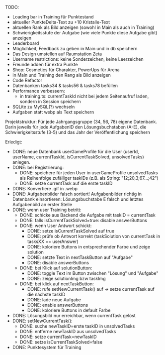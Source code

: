 TODO:
- Loading bar in Training für Punktestand
- aktueller PunkteDelta-Text zu +10 Kristalle-Text
- aktuellen Rank als Bild anzeigen (sowohl in Main als auch in Training)
- Schwierigkeitsstufe der Aufgabe (wie viele Punkte diese Aufgabe gibt) anzeigen
- Leaderboard
- Möglichkeit, Feedback zu geben in Main und in db speichern
- Das Design umstellen auf Raumstation Zeta
- Username restrictions: keine Sonderzeichen, keine Leerzeichen
- Freunde adden für extra Punkte
- Shop: Cosmetics für Charakter, PowerUps für Arena
- in Main und Training den Rang als Bild anzeigen
- Code Refactor
- Datenbanken tasks34 & tasks56 & tasks78 befüllen
- Performance verbessern:
    - in training.ts: currentTaskId nicht bei jedem Seitenaufruf laden, sondern in Session speichern
- SQLite zu MySQL(?) wechseln
- Aufgaben statt webp als Text speichern

Projektstruktur:
Für jede Jahrgangsgruppe (34, 56, 78) eigene Datenbank.
Darin jeweils für jede AufgabenID den Lösungsbuchstaben (A-E), die Schwierigkeitsstufe (3-5) und das Jahr der Veröffentlichung speichern


Erledigt:
- DONE: neue Datenbank userGameProfile für die User (userId, userName, currentTaskId, isCurrentTaskSolved, unsolvedTasks) anlegen.
- DONE: bei Registrierung:
    - DONE: speichere für jeden User in userGameProfile unsolvedTasks als Reihenfolge zufälliger taskIDs (z.B. als String: "12;20,3;67...;42")
    - DONE: setze currentTask auf die erste taskID
- DONE: Konvertiere .gif in .webp
- DONE: Aufgabenbilder falsch sortiert! Aufgabenbilder richtig in Datenbank einsortieren: Lösungsbuchstabe E falsch und letztes Aufgabenbild an erster Stelle
- DONE: wenn user Training betritt:
    - DONE: schicke aus Backend die Aufgabe mit taskID = currentTask
    - DONE: falls isCurrentTaskSolved=true: disable answerButtons
    - DONE: wenn User Antwort schickt:
        - DONE: setze isCurrentTaskSolved auf true
        - DONE: prüfe ob Antwort korrekt (taskSolution von currentTask in tasksXX == userAnswer)
        - DONE: koloriere Buttons in entsprechender Farbe und zeige solution
        - DONE: setzte Text in nextTaskButton auf "Aufgabe"
        - DONE: disable answerButtons
    - DONE: bei Klick auf solutionButton:
        - DONE: toggle Text im Button zwischen "Lösung" und "Aufgabe"
        - DONE: zeige solutionImg bzw taskImg
    - DONE: bei klick auf nextTaskButton:
        - DONE: rufe setNewCurrentTask() auf → setze currentTask auf die nächste taskID
        - DONE: lade neue Aufgabe
        - DONE: enable answerButtons
        - DONE: koloriere Buttons in default Farbe
- DONE: Lösungsbild nur erreichbar, wenn currentTask gelöst
- DONE: setNewCurrentTask():
  - DONE: suche newTaskID=erste taskID in unsolvedTasks
  - DONE: entferne newTaskID aus unsolvedTasks
  - DONE: setze currentTask=newTaskID
  - DONE: setze isCurrentTaskSolved=false
- DONE: Punktesystem für Training
